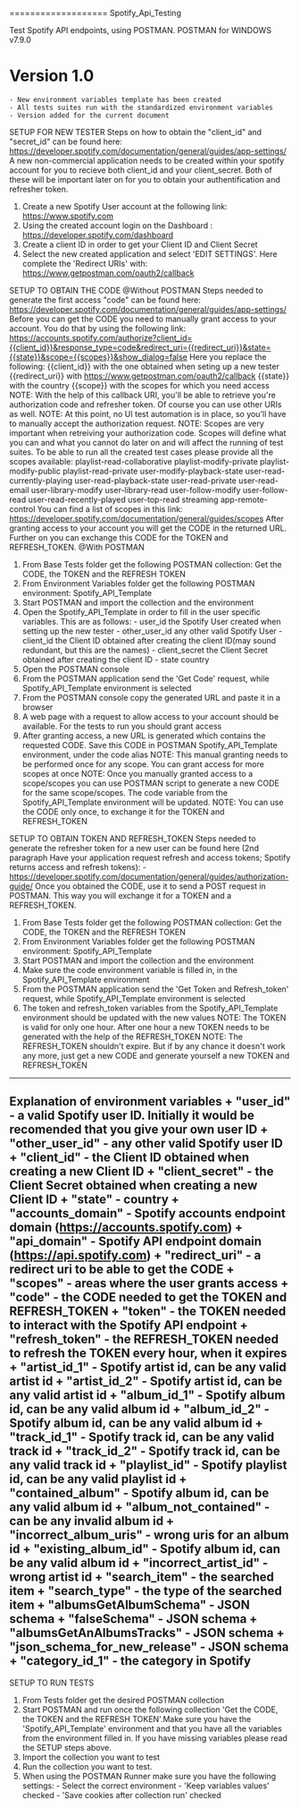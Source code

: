 ===================
Spotify_Api_Testing

Test Spotify API endpoints, using POSTMAN.
POSTMAN for WINDOWS v7.9.0


Version 1.0
===========
	- New environment variables template has been created
	- All tests suites run with the standardized environment variables
	- Version added for the current document

SETUP FOR NEW TESTER
Steps on how to obtain the "client_id" and "secret_id" can be found here: https://developer.spotify.com/documentation/general/guides/app-settings/
A new non-commercial application needs to be created within your spotify account for you to recieve both client_id and your client_secret. Both of these will be important later on for you to obtain your authentification
and refresher token.
1. Create a new Spotify User account at the following link: https://www.spotify.com
2. Using the created account login on the Dashboard : https://developer.spotify.com/dashboard
3. Create a client ID in order to get your Client ID and Client Secret
4. Select the new created application and select 'EDIT SETTINGS'. Here complete the 'Redirect URIs' with: https://www.getpostman.com/oauth2/callback

SETUP TO OBTAIN THE CODE
@Without POSTMAN
Steps needed to generate the first access "code" can be found here: https://developer.spotify.com/documentation/general/guides/app-settings/
Before you can get the CODE you need to manually grant access to your account. You do that by using the following link: 
	https://accounts.spotify.com/authorize?client_id={{client_id}}&response_type=code&redirect_uri={{redirect_uri}}&state={{state}}&scope={{scopes}}&show_dialog=false
Here you replace the following:
	{{client_id}} 		with 	 the one obtained when seting up a new tester
	{{redirect_uri}} 	with	 https://www.getpostman.com/oauth2/callback
	{{state}} 			with	 the country
	{{scope}} 			with	 the scopes for which you need access
NOTE: With the help of this callback URI, you'll be able to retrieve you're authorization code and refresher token. Of course you can use other URIs as well.
NOTE: At this point, no UI test automation is in place, so you'll have to manually accept the authorization request.
NOTE: Scopes are very important when retreiving your authorization code. Scopes will define what you can and what you cannot do later on and will affect the running of test suites.
To be able to run all the created test cases please provide all the scopes available: 
		playlist-read-collaborative playlist-modify-private playlist-modify-public 
		playlist-read-private user-modify-playback-state user-read-currently-playing 
		user-read-playback-state user-read-private user-read-email user-library-modify 
		user-library-read user-follow-modify user-follow-read user-read-recently-played 
		user-top-read streaming app-remote-control
You can find a list of scopes in this link: https://developer.spotify.com/documentation/general/guides/scopes
After granting access to your account you will get the CODE in the returned URL. Further on you can exchange this CODE for the TOKEN and REFRESH_TOKEN.
@With POSTMAN
1. From Base Tests folder get the following POSTMAN collection: Get the CODE, the TOKEN and the REFRESH TOKEN
2. From Environment Variables folder get the following POSTMAN environment: Spotify_API_Template
3. Start POSTMAN and import the collection and the environment
4. Open the Spotify_API_Template in order to fill in the user specific variables. This are as follows:
				- user_id 					the Spotify User created when setting up the new tester
				- other_user_id				any other valid Spotify User
				- client_id					the Client ID obtained after creating the client ID(may sound redundant, but this are the names)
				- client_secret				the Client Secret obtained after creating the client ID
				- state						country
5. Open the POSTMAN console
6. From the POSTMAN application send the 'Get Code' request, while Spotify_API_Template environment is selected
7. From the POSTMAN console copy the generated URL and paste it in a browser
8. A web page with a request to allow access to your account should be available. For the tests to run you should grant access
9. After granting access, a new URL is generated which contains the requested CODE. Save this CODE in POSTMAN Spotify_API_Template environment, under the code alias
NOTE: This manual granting needs to be performed once for any scope. You can grant access for more scopes at once
NOTE: Once you manually granted access to a scope/scopes you can use POSTMAN script to generate a new CODE for the same scope/scopes. The code variable from the Spotify_API_Template environment will be updated.
NOTE: You can use the CODE only once, to exchange it for the TOKEN and REFRESH_TOKEN
	
SETUP TO OBTAIN TOKEN AND REFRESH_TOKEN
Steps needed to generate the refresher token for a new user can be found here (2nd paragraph Have your application request refresh and access tokens; Spotify returns access and refresh tokens):
	- https://developer.spotify.com/documentation/general/guides/authorization-guide/
Once you obtained the CODE, use it to send a POST request in POSTMAN. This way you will exchange it for a TOKEN and a REFRESH_TOKEN.
1. From Base Tests folder get the following POSTMAN collection: Get the CODE, the TOKEN and the REFRESH TOKEN
2. From Environment Variables folder get the following POSTMAN environment: Spotify_API_Template
3. Start POSTMAN and import the collection and the environment
4. Make sure the code environment variable is filled in, in the Spotify_API_Template environment
5. From the POSTMAN application send the 'Get Token and Refresh_token' request, while Spotify_API_Template environment is selected
6. The token and refresh_token variables from the Spotify_API_Template environment should be updated with the new values
NOTE: The TOKEN is valid for only one hour. After one hour a new TOKEN needs to be generated with the help of the REFRESH_TOKEN
NOTE: The REFRESH_TOKEN shouldn't expire. But if by any chance it doesn't work any more, just get a new CODE and generate yourself a new TOKEN and REFRESH_TOKEN
------------------------------
Explanation of environment variables
	+ "user_id" 						- a valid Spotify user ID. Initially it would be recomended that you give your own user ID
	+ "other_user_id" 					- any other valid Spotify user ID
	+ "client_id"  						- the Client ID obtained when creating a new Client ID
	+ "client_secret"					- the Client Secret obtained when creating a new Client ID
	+ "state" 							- country
	+ "accounts_domain"					- Spotify accounts endpoint domain (https://accounts.spotify.com)
	+ "api_domain" 						- Spotify API endpoint domain (https://api.spotify.com)
	+ "redirect_uri"					- a redirect uri to be able to get the CODE
	+ "scopes"							- areas where the user grants access
	+ "code"							- the CODE needed to get the TOKEN and REFRESH_TOKEN
	+ "token"							- the TOKEN needed to interact with the Spotify API endpoint
	+ "refresh_token"					- the REFRESH_TOKEN needed to refresh the TOKEN every hour, when it expires
	+ "artist_id_1"						- Spotify artist id, can be any valid artist id
	+ "artist_id_2"						- Spotify artist id, can be any valid artist id
	+ "album_id_1"						- Spotify album id, can be any valid album id
	+ "album_id_2"						- Spotify album id, can be any valid album id
	+ "track_id_1"						- Spotify track id, can be any valid track id
	+ "track_id_2"						- Spotify track id, can be any valid track id
	+ "playlist_id"						- Spotify playlist id, can be any valid playlist id 
	+ "contained_album"					- Spotify album id, can be any valid album id
	+ "album_not_contained"				- can be any invalid album id
	+ "incorrect_album_uris"			- wrong uris for an album id
	+ "existing_album_id"				- Spotify album id, can be any valid album id
	+ "incorrect_artist_id"				- wrong artist id
	+ "search_item"						- the searched item
	+ "search_type"						- the type of the searched item
	+ "albumsGetAlbumSchema"			- JSON schema
	+ "falseSchema"						- JSON schema
	+ "albumsGetAnAlbumsTracks" 		- JSON schema
	+ "json_schema_for_new_release" 	- JSON schema
	+ "category_id_1"					- the category in Spotify
------------------------------
SETUP TO RUN TESTS
1. From Tests folder get the desired POSTMAN collection
2. Start POSTMAN and run once the following collection 'Get the CODE, the TOKEN and the REFRESH TOKEN'.Make sure you have the 'Spotify_API_Template' environment and that you have all the variables from the environment filled in.
If you have missing variables please read the SETUP steps above.
3. Import the collection you want to test
4. Run the collection you want to test.
5. When using the POSTMAN Runner make sure you have the following settings:
		- Select the correct environment
		- 'Keep variables values' checked
		- 'Save cookies after collection run' checked 